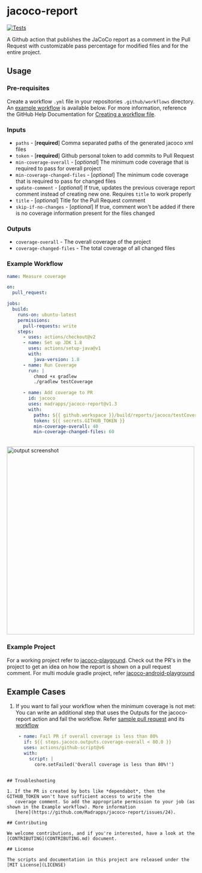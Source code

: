 # jacoco-report

[![Tests](https://github.com/Madrapps/jacoco-report/actions/workflows/check.yml/badge.svg)](https://github.com/Madrapps/jacoco-report/actions/workflows/check.yml)

A Github action that publishes the JaCoCo report as a comment in the Pull Request with customizable pass percentage for
modified files and for the entire project.

## Usage

### Pre-requisites

Create a workflow `.yml` file in your repositories `.github/workflows` directory.
An [example workflow](#example-workflow) is available below. For more information, reference the GitHub Help
Documentation
for [Creating a workflow file](https://help.github.com/en/articles/configuring-a-workflow#creating-a-workflow-file).

### Inputs

- `paths` - [**required**] Comma separated paths of the generated jacoco xml files
- `token` - [**required**] Github personal token to add commits to Pull Request
- `min-coverage-overall` - [*optional*] The minimum code coverage that is required to pass for overall project
- `min-coverage-changed-files` - [*optional*] The minimum code coverage that is required to pass for changed files
- `update-comment` - [*optional*] If true, updates the previous coverage report comment instead of creating new one.
  Requires `title` to work properly
- `title` - [*optional*] Title for the Pull Request comment
- `skip-if-no-changes` - [*optional*] If true, comment won't be added if there is no coverage information present for
  the files changed

### Outputs

- `coverage-overall` - The overall coverage of the project
- `coverage-changed-files` - The total coverage of all changed files

### Example Workflow

```yaml
name: Measure coverage

on:
  pull_request:

jobs:
  build:
    runs-on: ubuntu-latest
    permissions:
      pull-requests: write
    steps:
      - uses: actions/checkout@v2
      - name: Set up JDK 1.8
        uses: actions/setup-java@v1
        with:
          java-version: 1.8
      - name: Run Coverage
        run: |
          chmod +x gradlew
          ./gradlew testCoverage

      - name: Add coverage to PR
        id: jacoco
        uses: madrapps/jacoco-report@v1.3
        with:
          paths: ${{ github.workspace }}/build/reports/jacoco/testCoverage/testCoverage.xml
          token: ${{ secrets.GITHUB_TOKEN }}
          min-coverage-overall: 40
          min-coverage-changed-files: 60
```

<br>
<img src="/preview/screenshot.png" alt="output screenshot" title="output screenshot" width="500" />

### Example Project

For a working project refer to [jacoco-playgound](https://github.com/thsaravana/jacoco-playground). Check out the PR's
in the project to get an idea on how the report is shown on a pull request comment.
For multi module gradle project,
refer [jacoco-android-playground](https://github.com/thsaravana/jacoco-android-playground)

## Example Cases

1. If you want to fail your workflow when the minimum coverage is not met: You can write an additional step that uses
   the Outputs for the jacoco-report action and fail the workflow.
   Refer [sample pull request](https://github.com/thsaravana/jacoco-playground/pull/16) and
   its [workflow](https://github.com/thsaravana/jacoco-playground/actions/runs/3026912615/workflow)
   ```yaml
    - name: Fail PR if overall coverage is less than 80%
      if: ${{ steps.jacoco.outputs.coverage-overall < 80.0 }}
      uses: actions/github-script@v6
      with:
        script: |
          core.setFailed('Overall coverage is less than 80%!')
```   

## Troubleshooting

1. If the PR is created by bots like *dependabot*, then the GITHUB_TOKEN won't have sufficient access to write the
   coverage comment. So add the appropriate permission to your job (as shown in the Example workflow). More information
   [here](https://github.com/Madrapps/jacoco-report/issues/24).

## Contributing

We welcome contributions, and if you're interested, have a look at the [CONTRIBUTING](CONTRIBUTING.md) document.

## License

The scripts and documentation in this project are released under the [MIT License](LICENSE)

